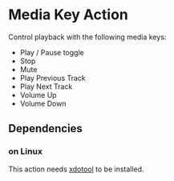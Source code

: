 # Media Key Action

Control playback with the following media keys:

- Play / Pause toggle
- Stop
- Mute
- Play Previous Track
- Play Next Track
- Volume Up
- Volume Down

## Dependencies

### on Linux

This action needs [xdotool](https://github.com/jordansissel/xdotool) to be installed.
